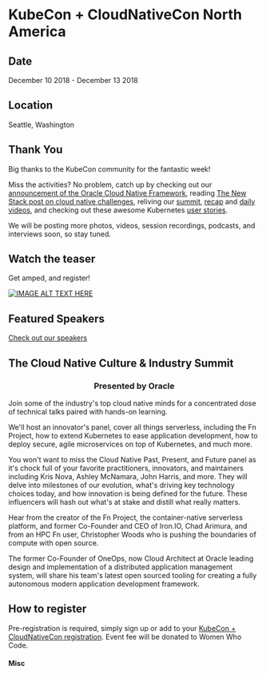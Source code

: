# KubeCon + CloudNativeCon North America

## Date

December 10 2018 - December 13 2018

## Location

Seattle, Washington

## Thank You

Big thanks to the KubeCon community for the fantastic week!

Miss the activities? No problem, catch up by checking out our [announcement of
the Oracle Cloud Native
Framework](https://blogs.oracle.com/cloudnative/announcing-oracle-cloud-native-framework-at-kubecon-north-america-2018),
reading [The New Stack post on cloud native
challenges](https://thenewstack.io/3-cloud-native-challenges-to-address-now-culture-code-and-cloud/),
reliving our
[summit](https://blogs.oracle.com/cloudnative/cloud-native-past%2c-present%2c-and-future-from-the-oracle-cloud-native-summit-at-kubeconcloudnativecon),
[recap](https://blogs.oracle.com/cloudnative/kubecon-2018-cloud-native-recaps-and-highlights)
and [daily
videos](https://www.youtube.com/playlist?list=PLPIzp-E1msrZn36gtzlo2wV3tf4aDOEpD),
and checking out these awesome Kubernetes [user
stories](https://blogs.oracle.com/cloudnative/kubernetes-momentum-grows-on-oracle-cloud-with-new-user-stories).

We will be posting more photos, videos, session recordings, podcasts, and
interviews soon, so stay tuned.

## Watch the teaser

Get amped, and register!

[![IMAGE ALT TEXT HERE](https://img.youtube.com/vi/Dj6aYLdvch8/0.jpg)](https://www.youtube.com/watch?v=Dj6aYLdvch8)

[//]: # (module_video:https://www.youtube.com/watch?v=Dj6aYLdvch8)

## Featured Speakers

[Check out our speakers](speakers.md)

## The Cloud Native Culture & Industry Summit

<h3 style="text-align: center;">Presented by Oracle</h3>

Join some of the industry's top cloud native minds for a concentrated dose of
technical talks paired with hands-on learning.

We'll host an innovator's panel, cover all things serverless, including the Fn
Project, how to extend Kubernetes to ease application development, how to
deploy secure, agile microservices on top of Kubernetes, and much more.

You won't want to miss the Cloud Native Past, Present, and Future panel as it's
chock full of your favorite practitioners, innovators, and maintainers
including Kris Nova, Ashley McNamara, John Harris, and more. They will delve
into milestones of our evolution, what's driving key technology choices today,
and how innovation is being defined for the future. These influencers will hash
out what's at stake and distill what really matters.

Hear from the creator of the Fn Project, the container-native serverless
platform, and former Co-Founder and CEO of Iron.IO, Chad Arimura, and from an
HPC Fn user, Christopher Woods who is pushing the boundaries of compute with
open source.

The former Co-Founder of OneOps, now Cloud Architect at Oracle leading design
and implementation of a distributed application management system, will share
his team's latest open sourced tooling for creating a fully autonomous modern
application development framework.

## How to register

Pre-registration is required, simply sign up or add to your [KubeCon + CloudNativeCon registration](https://www.regonline.com/KCNA2018?_ga=2.97918175.1934848703.1539979200-631312331.1508361175).
Event fee will be donated to Women Who Code.

#### Misc

[//]: # (bgImage:../../../images/event_banners/large_auditorium3_lg.jpg)
